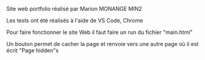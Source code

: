Site web portfolio réalisé par Marion MONANGE MIN2

Les tests ont été réalisés à l'aide de VS Code, Chrome

Pour faire fonctionner le site Web il faut faire un run du fichier "main.html"

Un bouton permet de cacher la page et renvoie vers une autre page où il est écrit "Page hidden"s